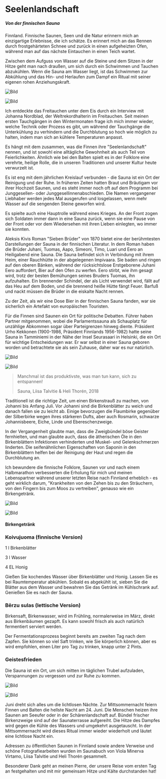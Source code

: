 # **Seelenlandschaft**

##### **Von der finnischen Sauna**

Finnland. Finnische Saunen, Seen und die Natur erinnern mich an einzigartige Erlebnisse, die ich schätze. Es erinnert mich an das Rennen durch frostgehärteten Schnee und zurück in einen aufgeheizten Ofen, während man auf das nächste Eintauchen in einen Teich wartet.

Zwischen dem Aufguss von Wasser auf die Steine und dem Sitzen in der Hitze geht man nach draußen, um sich durch ein Schwimmen und Tauchen abzukühlen. Wenn die Sauna am Wasser liegt, ist das Schwimmen zur Abkühlung und das Hin- und Herlaufen zum Dampf ein Ritual mit seiner eigenen rohen Anziehungskraft.

![Bild](https://images.prismic.io/syntia/201c72bf-8ad2-4862-9b50-393b20f7c6b2_20230707_173501.webp?auto=compress,format)

![Bild](https://images.prismic.io/syntia/d467cc0b-a96c-4547-8326-92da86d42e41_20230707_173627.webp?auto=compress,format)

Ich entdeckte das Freitauchen unter dem Eis durch ein Interview mit Johanna Nordblad, der Weltrekordhalterin im Freitauchen. Seit meinen ersten Tauchgängen in den Wintermonaten frage ich mich immer wieder, welche Technik oder Prozess es gibt, um während der Tauchgänge die Unterkühlung zu verhindern und die Durchblutung so hoch wie möglich zu halten, indem man sich an kühlere Temperaturen anpasst.

Es hängt mit dem zusammen, was die Finnen ihre "Seelenlandschaft" nennen, und ist sowohl eine alltägliche Gewohnheit als auch Teil von Feierlichkeiten. Ähnlich wie bei den Balten spielt es in der Folklore eine verehrte, heilige Rolle, die in unseren Traditionen und unserer Kultur heute verwurzelt ist.

Es ist eng mit dem jährlichen Kreislauf verbunden - die Sauna ist ein Ort der Reinigung und der Ruhe. In früheren Zeiten hatten Braut und Bräutigam vor ihrer Hochzeit Saunen, und es steht immer noch oft auf dem Programm bei Junggesellen- oder Junggesellinnenabschieden. Die Namen vergangener Liebhaber werden jedes Mal ausgerufen und losgelassen, wenn mehr Wasser auf die sengenden Steine geworfen wird.

Es spielte auch eine Hauptrolle während eines Krieges. An der Front zogen sich Soldaten immer dann in eine Sauna zurück, wenn sie eine Pause von der Front oder vor dem Wiedersehen mit ihren Lieben einlegten, wo immer sie konnten.

Aleksis Kivis Roman "Sieben Brüder" von 1870 bietet eine der berühmtesten Darstellungen der Sauna in der finnischen Literatur. In dem Roman haben die Brüder Juhani, Tuomas, Aapo, Simeoni, Timo, Luari und Eero an Heiligabend eine Sauna. Die Sauna befindet sich in Verbindung mit ihrem Heim, einer Rauchhütte in der abgelegenen Impivaara. Sie baden und ringen auf den oberen Bänken, während der rücksichtslose Erstgeborene Juhani Eero auffordert, Bier auf den Ofen zu werfen. Eero stirbt, wie ihm gesagt wird, trotz der besten Bemühungen seines Bruders Tuomas, ihn aufzuhalten. Ein brennender Schindel, der als Licht verwendet wird, fällt auf das Heu auf dem Boden, und die brennend heiße Hütte fängt Feuer. Barfuß und nackt müssen die Brüder in die eiskalte Nacht rennen.

Zu der Zeit, als wir eine Dose Bier in der finnischen Sauna fanden, war sie sicherlich ein Artefakt von europäischen Touristen.

Für die Finnen sind Saunen ein Ort für politische Debatten. Führer haben Partner mitgenommen, wobei die Parlamentssauna als Schauplatz für unzählige Abkommen sogar über Parteigrenzen hinweg diente. Präsident Urho Kekkonen (1900-1986, Präsident Finnlands 1956-1982) hatte seine Sauna in Tamminiemi in der Nähe der Insel Seurasaari in Helsinki, die ein Ort für wichtige Entscheidungen war. Er war selbst in einer Sauna geboren worden und betrachtete sie als sein Zuhause, daher war es nur natürlich.

![Bild](https://images.prismic.io/syntia/2152dc71-f79e-41f4-8a96-632d979fa033_20230705_211309-1-1.webp?auto=compress,format)

![Bild](https://images.prismic.io/syntia/b1dd0dce-6580-4a4a-a84e-ba7073c38c62_img_20230704_152617.webp?auto=compress,format)

> Manchmal ist das produktivste, was man tun kann, sich zu entspannen!
> 
> Sauna, Liisa Talvitie & Heli Thorén, 2018

Traditionell ist die richtige Zeit, um einen Birkenstrauß zu machen, von Johanni bis Anfang Juli. Vor Johanni sind die Birkenblätter zu weich und danach fallen sie zu leicht ab. Einige bevorzugen die Flaumbirke gegenüber der Silberbirke wegen ihres stärkeren Dufts, aber auch Rosmarin, schwarze Johannisbeere, Eiche, Linde und Ebereschenzweige.

In der Vergangenheit glaubte man, dass die Zweigbündel böse Geister fernhielten, und man glaubte auch, dass die ätherischen Öle in den Birkenblättern Infektionen verhinderten und Muskel- und Gelenkschmerzen linderten. Die seifenähnlichen Eigenschaften von Saponin in den Birkenblättern helfen bei der Reinigung der Haut und regen die Durchblutung an.

Ich bewundere die finnische Folklore, Saunen vor und nach einem Halbmarathon verbesserten die Erholung für mich und meinen Lebenspartner während unserer letzten Reise nach Finnland erheblich - es geht wirklich darum, "Krankheiten von den Zehen bis zu den Sträuchern, von den Fingern bis zum Moos zu vertreiben", genauso wie ein Birkengetränk.



![Bild](https://images.prismic.io/syntia/fc772b25-6d33-4795-a9bf-8aead83d550d_img_20230708_173852_223.webp?auto=compress,format)

![Bild](https://images.prismic.io/syntia/0b1f99e6-2d08-4979-b77d-a79916c4fbe0_IMG_20230708_104539_3.jpg?auto=compress,format)

#### **Birkengetränk**

### **Koivujuoma (finnische Version)**

1 l Birkenblätter

3 l Wasser

4 EL Honig

Gießen Sie kochendes Wasser über Birkenblätter und Honig. Lassen Sie es bei Raumtemperatur abkühlen. Sobald es abgekühlt ist, sieben Sie die Blätter aus dem Wasser und bewahren Sie das Getränk im Kühlschrank auf. Genießen Sie es nach der Sauna.

### **Bērzu sulas (lettische Version)**

Birkensaft, Birkenwasser, wird im Frühling, normalerweise im März, direkt aus Birkenbäumen gezapft. Es kann sowohl frisch als auch natürlich fermentiert serviert werden.

Der Fermentationsprozess beginnt bereits am zweiten Tag nach dem Zapfen. Sie können so viel Saft trinken, wie Sie körperlich können, aber es wird empfohlen, einen Liter pro Tag zu trinken, knapp unter 2 Pints.

### **Geistesfrieden**

Die Sauna ist ein Ort, um sich mitten im täglichen Trubel aufzuladen, Verspannungen zu vergessen und zur Ruhe zu kommen.

![Bild](https://images.prismic.io/syntia/2147ce47-df70-40e7-8483-ac5b0556dbc9_20230704_224756.jpg?auto=compress,format)

![Bild](https://images.prismic.io/syntia/30e8568f-75ba-48a9-b46f-4794ee1606fa_20230704_230119.webp?auto=compress,format)

Juni dreht sich alles um die lichtlosen Nächte. Zur Mittsommernacht feiern Finnen und Balten die hellste Nacht am 24. Juni. Die Menschen heizen ihre Saunen am Seeufer oder in der Schärenlandschaft auf. Bündel frischer Birkenzweige sind auf der Saunaterrasse aufgereiht. Die Hitze des Dampfes wird gegen die Kühle des Wassers und umgekehrt ausgetauscht. In der Mittsommernacht wird dieses Ritual immer wieder wiederholt und läutet eine lichtlose Nacht ein.

Adressen zu öffentlichen Saunen in Finnland sowie andere Verweise und schöne Fotografiearbeiten wurden im Saunabuch von Viola Minerva Virtamo, Liisa Talvitie und Heli Thorén gesammelt.

Besonderer Dank geht an meinen Pierre, der unsere Reise vom ersten Tag an festgehalten und mit mir gemeinsam Hitze und Kälte durchstanden hat!